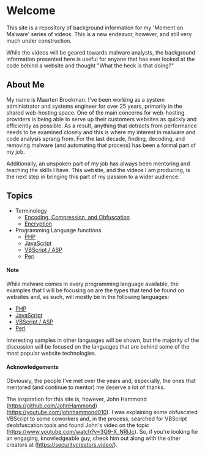 # Welcome
This site is a repository of background information for my 'Moment on Malware' series of videos. This is a new endeavor, however, and still very much under construction.

While the videos will be geared towards malware analysts, the background information presented here is useful for anyone that has ever looked at the code behind a website and thought "What the heck is that doing?"

## About Me
My name is Maarten Broekman. I've been working as a system administrator and systems engineer for over 25 years, primarily in the shared web-hosting space. One of the main concerns for web-hosting providers is being able to serve up their customers websites as quickly and efficiently as possible. As a result, anything that detracts from performance needs to be examined closely and this is where my interest in malware and code analysis sprang from. For the last decade, finding, decoding, and removing malware (and automating that process) has been a formal part of my job.

Additionally, an unspoken part of my job has always been mentoring and teaching the skills I have. This website, and the videos I am producing, is the next step in bringing this part of my passion to a wider audience.

## Topics
* Terminology
  * [Encoding, Compression, and Obfuscation](Encoding.md)
  * [Encryption](Encrypting.md)
* Programming Language functions
  * [PHP](Php.md)
  * [JavaScript](JavaScript.md)
  * [VBScript / ASP](VBScript.md)
  * [Perl](Perl.md)

#### Note
While malware comes in every programming language available, the examples that I will be focusing on are the types that tend be found on websites and, as such, will mostly be in the following languages:
* [PHP](Php.md)
* [JavaScript](JavaScript.md)
* [VBScript / ASP](VBScript.md)
* [Perl](Perl.md)

Interesting samples in other languages will be shown, but the majority of the discussion will be focused on the languages that are behind some of the most popular website technologies.

#### Acknowledgements
Obviously, the people I've met over the years and, especially, the ones that mentored (and continue to mentor) me deserve a lot of thanks.

The inspiration for this site is, however, John Hammond (https://github.com/JohnHammond) (https://youtube.com/johnhammond010). I was explaining some obfuscated VBScript to some coworkers and, in the process, searched for VBScript deobfuscation tools and found John's video on the topic (https://www.youtube.com/watch?v=3Q9-X_NRlJc). So, if you're looking for an engaging, knowledgeable guy, check him out along with the other creators at (https://securitycreators.video/).
